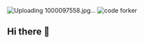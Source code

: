 ![Uploading 1000097558.jpg…]()
![code forker](https://github.com/user-attachments/assets/711842ce-5bc7-45df-9982-91c0d384c6b1)
## Hi there 👋

<!--
**krishna-kumari11/krishna-kumari11** is a ✨ _special_ ✨ repository because its `README.md` (this file) appears on your GitHub profile.

- 🌱 I’m currently learning pandas frameworks
-->
